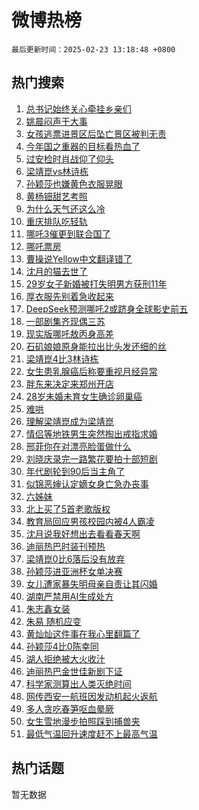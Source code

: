 # 微博热榜

`最后更新时间：2025-02-23 13:18:48 +0800`

## 热门搜索

1. [总书记始终关心牵挂乡亲们](https://m.weibo.cn/search?containerid=100103type%3D1%26t%3D10%26q%3D%23%E6%80%BB%E4%B9%A6%E8%AE%B0%E5%A7%8B%E7%BB%88%E5%85%B3%E5%BF%83%E7%89%B5%E6%8C%82%E4%B9%A1%E4%BA%B2%E4%BB%AC%23&stream_entry_id=51&isnewpage=1&extparam=seat%3D1%26c_type%3D51%26cate%3D10103%26pos%3D0%26q%3D%2523%25E6%2580%25BB%25E4%25B9%25A6%25E8%25AE%25B0%25E5%25A7%258B%25E7%25BB%2588%25E5%2585%25B3%25E5%25BF%2583%25E7%2589%25B5%25E6%258C%2582%25E4%25B9%25A1%25E4%25BA%25B2%25E4%25BB%25AC%2523%26dgr%3D0%26filter_type%3Drealtimehot%26stream_entry_id%3D51%26display_time%3D1740287927%26pre_seqid%3D17402879272770107082087)
1. [姚晨闷声干大事](https://m.weibo.cn/search?containerid=100103type%3D1%26t%3D10%26q%3D%E5%A7%9A%E6%99%A8%E9%97%B7%E5%A3%B0%E5%B9%B2%E5%A4%A7%E4%BA%8B&stream_entry_id=31&isnewpage=1&extparam=seat%3D1%26flag%3D2%26realpos%3D1%26lcate%3D5001%26c_type%3D31%26cate%3D5001%26pos%3D0%26band_rank%3D1%26q%3D%25E5%25A7%259A%25E6%2599%25A8%25E9%2597%25B7%25E5%25A3%25B0%25E5%25B9%25B2%25E5%25A4%25A7%25E4%25BA%258B%26dgr%3D0%26filter_type%3Drealtimehot%26stream_entry_id%3D31%26display_time%3D1740287927%26pre_seqid%3D17402879272770107082087)
1. [女孩逃票进景区后坠亡景区被判无责](https://m.weibo.cn/search?containerid=100103type%3D1%26t%3D10%26q%3D%23%E5%A5%B3%E5%AD%A9%E9%80%83%E7%A5%A8%E8%BF%9B%E6%99%AF%E5%8C%BA%E5%90%8E%E5%9D%A0%E4%BA%A1%E6%99%AF%E5%8C%BA%E8%A2%AB%E5%88%A4%E6%97%A0%E8%B4%A3%23&stream_entry_id=31&isnewpage=1&extparam=seat%3D1%26flag%3D0%26realpos%3D2%26lcate%3D5001%26c_type%3D31%26cate%3D5001%26pos%3D1%26band_rank%3D2%26q%3D%2523%25E5%25A5%25B3%25E5%25AD%25A9%25E9%2580%2583%25E7%25A5%25A8%25E8%25BF%259B%25E6%2599%25AF%25E5%258C%25BA%25E5%2590%258E%25E5%259D%25A0%25E4%25BA%25A1%25E6%2599%25AF%25E5%258C%25BA%25E8%25A2%25AB%25E5%2588%25A4%25E6%2597%25A0%25E8%25B4%25A3%2523%26dgr%3D0%26filter_type%3Drealtimehot%26stream_entry_id%3D31%26display_time%3D1740287927%26pre_seqid%3D17402879272770107082087)
1. [今年国之重器的目标看热血了](https://m.weibo.cn/search?containerid=100103type%3D1%26t%3D10%26q%3D%23%E4%BB%8A%E5%B9%B4%E5%9B%BD%E4%B9%8B%E9%87%8D%E5%99%A8%E7%9A%84%E7%9B%AE%E6%A0%87%E7%9C%8B%E7%83%AD%E8%A1%80%E4%BA%86%23&stream_entry_id=31&isnewpage=1&extparam=seat%3D1%26flag%3D0%26realpos%3D3%26lcate%3D5001%26c_type%3D31%26cate%3D5001%26pos%3D2%26band_rank%3D3%26q%3D%2523%25E4%25BB%258A%25E5%25B9%25B4%25E5%259B%25BD%25E4%25B9%258B%25E9%2587%258D%25E5%2599%25A8%25E7%259A%2584%25E7%259B%25AE%25E6%25A0%2587%25E7%259C%258B%25E7%2583%25AD%25E8%25A1%2580%25E4%25BA%2586%2523%26dgr%3D0%26filter_type%3Drealtimehot%26stream_entry_id%3D31%26display_time%3D1740287927%26pre_seqid%3D17402879272770107082087)
1. [过安检时肖战仰了仰头](https://m.weibo.cn/search?containerid=100103type%3D1%26t%3D10%26q%3D%23%E8%BF%87%E5%AE%89%E6%A3%80%E6%97%B6%E8%82%96%E6%88%98%E4%BB%B0%E4%BA%86%E4%BB%B0%E5%A4%B4%23&stream_entry_id=31&isnewpage=1&extparam=seat%3D1%26flag%3D1%26realpos%3D4%26lcate%3D5001%26c_type%3D31%26cate%3D5001%26pos%3D3%26band_rank%3D4%26q%3D%2523%25E8%25BF%2587%25E5%25AE%2589%25E6%25A3%2580%25E6%2597%25B6%25E8%2582%2596%25E6%2588%2598%25E4%25BB%25B0%25E4%25BA%2586%25E4%25BB%25B0%25E5%25A4%25B4%2523%26dgr%3D0%26filter_type%3Drealtimehot%26stream_entry_id%3D31%26display_time%3D1740287927%26pre_seqid%3D17402879272770107082087)
1. [梁靖崑vs林诗栋](https://m.weibo.cn/search?containerid=100103type%3D1%26t%3D10%26q%3D%23%E6%A2%81%E9%9D%96%E5%B4%91vs%E6%9E%97%E8%AF%97%E6%A0%8B%23&stream_entry_id=31&isnewpage=1&extparam=seat%3D1%26flag%3D1%26realpos%3D5%26lcate%3D5001%26c_type%3D31%26cate%3D5001%26pos%3D4%26band_rank%3D5%26q%3D%2523%25E6%25A2%2581%25E9%259D%2596%25E5%25B4%2591vs%25E6%259E%2597%25E8%25AF%2597%25E6%25A0%258B%2523%26dgr%3D0%26filter_type%3Drealtimehot%26stream_entry_id%3D31%26display_time%3D1740287927%26pre_seqid%3D17402879272770107082087)
1. [孙颖莎也嫌黄色衣服晃眼](https://m.weibo.cn/search?containerid=100103type%3D1%26t%3D10%26q%3D%23%E5%AD%99%E9%A2%96%E8%8E%8E%E4%B9%9F%E5%AB%8C%E9%BB%84%E8%89%B2%E8%A1%A3%E6%9C%8D%E6%99%83%E7%9C%BC%23&stream_entry_id=31&isnewpage=1&extparam=seat%3D1%26flag%3D1%26realpos%3D6%26lcate%3D5001%26c_type%3D31%26cate%3D5001%26pos%3D5%26band_rank%3D6%26q%3D%2523%25E5%25AD%2599%25E9%25A2%2596%25E8%258E%258E%25E4%25B9%259F%25E5%25AB%258C%25E9%25BB%2584%25E8%2589%25B2%25E8%25A1%25A3%25E6%259C%258D%25E6%2599%2583%25E7%259C%25BC%2523%26dgr%3D0%26filter_type%3Drealtimehot%26stream_entry_id%3D31%26display_time%3D1740287927%26pre_seqid%3D17402879272770107082087)
1. [黄杨钿甜艺考照](https://m.weibo.cn/search?containerid=100103type%3D1%26t%3D10%26q%3D%23%E9%BB%84%E6%9D%A8%E9%92%BF%E7%94%9C%E8%89%BA%E8%80%83%E7%85%A7%23&stream_entry_id=31&isnewpage=1&extparam=seat%3D1%26flag%3D1%26realpos%3D7%26lcate%3D5001%26c_type%3D31%26cate%3D5001%26pos%3D6%26band_rank%3D7%26q%3D%2523%25E9%25BB%2584%25E6%259D%25A8%25E9%2592%25BF%25E7%2594%259C%25E8%2589%25BA%25E8%2580%2583%25E7%2585%25A7%2523%26dgr%3D0%26filter_type%3Drealtimehot%26stream_entry_id%3D31%26display_time%3D1740287927%26pre_seqid%3D17402879272770107082087)
1. [为什么天气还这么冷](https://m.weibo.cn/search?containerid=100103type%3D1%26t%3D10%26q%3D%23%E4%B8%BA%E4%BB%80%E4%B9%88%E5%A4%A9%E6%B0%94%E8%BF%98%E8%BF%99%E4%B9%88%E5%86%B7%23&stream_entry_id=31&isnewpage=1&extparam=seat%3D1%26flag%3D0%26realpos%3D8%26lcate%3D5001%26c_type%3D31%26cate%3D5001%26pos%3D7%26band_rank%3D8%26q%3D%2523%25E4%25B8%25BA%25E4%25BB%2580%25E4%25B9%2588%25E5%25A4%25A9%25E6%25B0%2594%25E8%25BF%2598%25E8%25BF%2599%25E4%25B9%2588%25E5%2586%25B7%2523%26dgr%3D0%26filter_type%3Drealtimehot%26stream_entry_id%3D31%26display_time%3D1740287927%26pre_seqid%3D17402879272770107082087)
1. [重庆排队吃轻轨](https://m.weibo.cn/search?containerid=100103type%3D1%26t%3D10%26q%3D%23%E9%87%8D%E5%BA%86%E6%8E%92%E9%98%9F%E5%90%83%E8%BD%BB%E8%BD%A8%23&stream_entry_id=31&isnewpage=1&extparam=seat%3D1%26flag%3D0%26realpos%3D9%26lcate%3D5001%26c_type%3D31%26cate%3D5001%26pos%3D8%26band_rank%3D9%26q%3D%2523%25E9%2587%258D%25E5%25BA%2586%25E6%258E%2592%25E9%2598%259F%25E5%2590%2583%25E8%25BD%25BB%25E8%25BD%25A8%2523%26dgr%3D0%26filter_type%3Drealtimehot%26stream_entry_id%3D31%26display_time%3D1740287927%26pre_seqid%3D17402879272770107082087)
1. [哪吒3催更到联合国了](https://m.weibo.cn/search?containerid=100103type%3D1%26t%3D10%26q%3D%23%E5%93%AA%E5%90%923%E5%82%AC%E6%9B%B4%E5%88%B0%E8%81%94%E5%90%88%E5%9B%BD%E4%BA%86%23&stream_entry_id=31&isnewpage=1&extparam=seat%3D1%26flag%3D1%26realpos%3D10%26lcate%3D5001%26c_type%3D31%26cate%3D5001%26pos%3D9%26band_rank%3D10%26q%3D%2523%25E5%2593%25AA%25E5%2590%25923%25E5%2582%25AC%25E6%259B%25B4%25E5%2588%25B0%25E8%2581%2594%25E5%2590%2588%25E5%259B%25BD%25E4%25BA%2586%2523%26dgr%3D0%26filter_type%3Drealtimehot%26stream_entry_id%3D31%26display_time%3D1740287927%26pre_seqid%3D17402879272770107082087)
1. [哪吒票房](https://m.weibo.cn/search?containerid=100103type%3D1%26t%3D10%26q%3D%E5%93%AA%E5%90%92%E7%A5%A8%E6%88%BF&stream_entry_id=31&isnewpage=1&extparam=seat%3D1%26flag%3D2%26realpos%3D11%26lcate%3D5001%26c_type%3D31%26cate%3D5001%26pos%3D10%26band_rank%3D11%26q%3D%25E5%2593%25AA%25E5%2590%2592%25E7%25A5%25A8%25E6%2588%25BF%26dgr%3D0%26filter_type%3Drealtimehot%26stream_entry_id%3D31%26display_time%3D1740287927%26pre_seqid%3D17402879272770107082087)
1. [曹操说Yellow中文翻译错了](https://m.weibo.cn/search?containerid=100103type%3D1%26t%3D10%26q%3D%23%E6%9B%B9%E6%93%8D%E8%AF%B4Yellow%E4%B8%AD%E6%96%87%E7%BF%BB%E8%AF%91%E9%94%99%E4%BA%86%23&stream_entry_id=31&isnewpage=1&extparam=seat%3D1%26flag%3D2%26realpos%3D12%26lcate%3D5001%26c_type%3D31%26cate%3D5001%26pos%3D11%26band_rank%3D12%26q%3D%2523%25E6%259B%25B9%25E6%2593%258D%25E8%25AF%25B4Yellow%25E4%25B8%25AD%25E6%2596%2587%25E7%25BF%25BB%25E8%25AF%2591%25E9%2594%2599%25E4%25BA%2586%2523%26dgr%3D0%26filter_type%3Drealtimehot%26stream_entry_id%3D31%26display_time%3D1740287927%26pre_seqid%3D17402879272770107082087)
1. [沈月的猫去世了](https://m.weibo.cn/search?containerid=100103type%3D1%26t%3D10%26q%3D%23%E6%B2%88%E6%9C%88%E7%9A%84%E7%8C%AB%E5%8E%BB%E4%B8%96%E4%BA%86%23&stream_entry_id=31&isnewpage=1&extparam=seat%3D1%26flag%3D2%26realpos%3D13%26lcate%3D5001%26c_type%3D31%26cate%3D5001%26pos%3D12%26band_rank%3D13%26q%3D%2523%25E6%25B2%2588%25E6%259C%2588%25E7%259A%2584%25E7%258C%25AB%25E5%258E%25BB%25E4%25B8%2596%25E4%25BA%2586%2523%26dgr%3D0%26filter_type%3Drealtimehot%26stream_entry_id%3D31%26display_time%3D1740287927%26pre_seqid%3D17402879272770107082087)
1. [29岁女子新婚被打失明男方获刑11年](https://m.weibo.cn/search?containerid=100103type%3D1%26t%3D10%26q%3D%2329%E5%B2%81%E5%A5%B3%E5%AD%90%E6%96%B0%E5%A9%9A%E8%A2%AB%E6%89%93%E5%A4%B1%E6%98%8E%E7%94%B7%E6%96%B9%E8%8E%B7%E5%88%9111%E5%B9%B4%23&stream_entry_id=31&isnewpage=1&extparam=seat%3D1%26flag%3D0%26realpos%3D14%26lcate%3D5001%26c_type%3D31%26cate%3D5001%26pos%3D13%26band_rank%3D14%26q%3D%252329%25E5%25B2%2581%25E5%25A5%25B3%25E5%25AD%2590%25E6%2596%25B0%25E5%25A9%259A%25E8%25A2%25AB%25E6%2589%2593%25E5%25A4%25B1%25E6%2598%258E%25E7%2594%25B7%25E6%2596%25B9%25E8%258E%25B7%25E5%2588%259111%25E5%25B9%25B4%2523%26dgr%3D0%26filter_type%3Drealtimehot%26stream_entry_id%3D31%26display_time%3D1740287927%26pre_seqid%3D17402879272770107082087)
1. [厚衣服先别着急收起来](https://m.weibo.cn/search?containerid=100103type%3D1%26t%3D10%26q%3D%23%E5%8E%9A%E8%A1%A3%E6%9C%8D%E5%85%88%E5%88%AB%E7%9D%80%E6%80%A5%E6%94%B6%E8%B5%B7%E6%9D%A5%23&stream_entry_id=31&isnewpage=1&extparam=seat%3D1%26flag%3D1%26realpos%3D15%26lcate%3D5001%26c_type%3D31%26cate%3D5001%26pos%3D14%26band_rank%3D15%26q%3D%2523%25E5%258E%259A%25E8%25A1%25A3%25E6%259C%258D%25E5%2585%2588%25E5%2588%25AB%25E7%259D%2580%25E6%2580%25A5%25E6%2594%25B6%25E8%25B5%25B7%25E6%259D%25A5%2523%26dgr%3D0%26filter_type%3Drealtimehot%26stream_entry_id%3D31%26display_time%3D1740287927%26pre_seqid%3D17402879272770107082087)
1. [DeepSeek预测哪吒2或跻身全球影史前五](https://m.weibo.cn/search?containerid=100103type%3D1%26t%3D10%26q%3D%23DeepSeek%E9%A2%84%E6%B5%8B%E5%93%AA%E5%90%922%E6%88%96%E8%B7%BB%E8%BA%AB%E5%85%A8%E7%90%83%E5%BD%B1%E5%8F%B2%E5%89%8D%E4%BA%94%23&stream_entry_id=31&isnewpage=1&extparam=seat%3D1%26flag%3D0%26realpos%3D16%26lcate%3D5001%26c_type%3D31%26cate%3D5001%26pos%3D15%26band_rank%3D16%26q%3D%2523DeepSeek%25E9%25A2%2584%25E6%25B5%258B%25E5%2593%25AA%25E5%2590%25922%25E6%2588%2596%25E8%25B7%25BB%25E8%25BA%25AB%25E5%2585%25A8%25E7%2590%2583%25E5%25BD%25B1%25E5%258F%25B2%25E5%2589%258D%25E4%25BA%2594%2523%26dgr%3D0%26filter_type%3Drealtimehot%26stream_entry_id%3D31%26display_time%3D1740287927%26pre_seqid%3D17402879272770107082087)
1. [一部剧集齐现偶三苏](https://m.weibo.cn/search?containerid=100103type%3D1%26t%3D10%26q%3D%E4%B8%80%E9%83%A8%E5%89%A7%E9%9B%86%E9%BD%90%E7%8E%B0%E5%81%B6%E4%B8%89%E8%8B%8F&stream_entry_id=31&isnewpage=1&extparam=seat%3D1%26flag%3D1%26realpos%3D17%26lcate%3D5001%26c_type%3D31%26cate%3D5001%26pos%3D16%26band_rank%3D17%26q%3D%25E4%25B8%2580%25E9%2583%25A8%25E5%2589%25A7%25E9%259B%2586%25E9%25BD%2590%25E7%258E%25B0%25E5%2581%25B6%25E4%25B8%2589%25E8%258B%258F%26dgr%3D0%26filter_type%3Drealtimehot%26stream_entry_id%3D31%26display_time%3D1740287927%26pre_seqid%3D17402879272770107082087)
1. [现实版哪吒敖丙身高差](https://m.weibo.cn/search?containerid=100103type%3D1%26t%3D10%26q%3D%23%E7%8E%B0%E5%AE%9E%E7%89%88%E5%93%AA%E5%90%92%E6%95%96%E4%B8%99%E8%BA%AB%E9%AB%98%E5%B7%AE%23&stream_entry_id=31&isnewpage=1&extparam=seat%3D1%26flag%3D1%26realpos%3D18%26lcate%3D5001%26c_type%3D31%26cate%3D5001%26pos%3D17%26band_rank%3D18%26q%3D%2523%25E7%258E%25B0%25E5%25AE%259E%25E7%2589%2588%25E5%2593%25AA%25E5%2590%2592%25E6%2595%2596%25E4%25B8%2599%25E8%25BA%25AB%25E9%25AB%2598%25E5%25B7%25AE%2523%26dgr%3D0%26filter_type%3Drealtimehot%26stream_entry_id%3D31%26display_time%3D1740287927%26pre_seqid%3D17402879272770107082087)
1. [石矶娘娘原身能拉出比头发还细的丝](https://m.weibo.cn/search?containerid=100103type%3D1%26t%3D10%26q%3D%23%E7%9F%B3%E7%9F%B6%E5%A8%98%E5%A8%98%E5%8E%9F%E8%BA%AB%E8%83%BD%E6%8B%89%E5%87%BA%E6%AF%94%E5%A4%B4%E5%8F%91%E8%BF%98%E7%BB%86%E7%9A%84%E4%B8%9D%23&stream_entry_id=31&isnewpage=1&extparam=seat%3D1%26flag%3D0%26realpos%3D19%26lcate%3D5001%26c_type%3D31%26cate%3D5001%26pos%3D18%26band_rank%3D19%26q%3D%2523%25E7%259F%25B3%25E7%259F%25B6%25E5%25A8%2598%25E5%25A8%2598%25E5%258E%259F%25E8%25BA%25AB%25E8%2583%25BD%25E6%258B%2589%25E5%2587%25BA%25E6%25AF%2594%25E5%25A4%25B4%25E5%258F%2591%25E8%25BF%2598%25E7%25BB%2586%25E7%259A%2584%25E4%25B8%259D%2523%26dgr%3D0%26filter_type%3Drealtimehot%26stream_entry_id%3D31%26display_time%3D1740287927%26pre_seqid%3D17402879272770107082087)
1. [梁靖崑4比3林诗栋](https://m.weibo.cn/search?containerid=100103type%3D1%26t%3D10%26q%3D%23%E6%A2%81%E9%9D%96%E5%B4%914%E6%AF%943%E6%9E%97%E8%AF%97%E6%A0%8B%23&stream_entry_id=31&isnewpage=1&extparam=seat%3D1%26flag%3D1%26realpos%3D20%26lcate%3D5001%26c_type%3D31%26cate%3D5001%26pos%3D19%26band_rank%3D20%26q%3D%2523%25E6%25A2%2581%25E9%259D%2596%25E5%25B4%25914%25E6%25AF%25943%25E6%259E%2597%25E8%25AF%2597%25E6%25A0%258B%2523%26dgr%3D0%26filter_type%3Drealtimehot%26stream_entry_id%3D31%26display_time%3D1740287927%26pre_seqid%3D17402879272770107082087)
1. [女生患乳腺癌后称要重视月经异常](https://m.weibo.cn/search?containerid=100103type%3D1%26t%3D10%26q%3D%23%E5%A5%B3%E7%94%9F%E6%82%A3%E4%B9%B3%E8%85%BA%E7%99%8C%E5%90%8E%E7%A7%B0%E8%A6%81%E9%87%8D%E8%A7%86%E6%9C%88%E7%BB%8F%E5%BC%82%E5%B8%B8%23&stream_entry_id=31&isnewpage=1&extparam=seat%3D1%26flag%3D0%26realpos%3D21%26lcate%3D5001%26c_type%3D31%26cate%3D5001%26pos%3D20%26band_rank%3D21%26q%3D%2523%25E5%25A5%25B3%25E7%2594%259F%25E6%2582%25A3%25E4%25B9%25B3%25E8%2585%25BA%25E7%2599%258C%25E5%2590%258E%25E7%25A7%25B0%25E8%25A6%2581%25E9%2587%258D%25E8%25A7%2586%25E6%259C%2588%25E7%25BB%258F%25E5%25BC%2582%25E5%25B8%25B8%2523%26dgr%3D0%26filter_type%3Drealtimehot%26stream_entry_id%3D31%26display_time%3D1740287927%26pre_seqid%3D17402879272770107082087)
1. [胖东来决定来郑州开店](https://m.weibo.cn/search?containerid=100103type%3D1%26t%3D10%26q%3D%23%E8%83%96%E4%B8%9C%E6%9D%A5%E5%86%B3%E5%AE%9A%E6%9D%A5%E9%83%91%E5%B7%9E%E5%BC%80%E5%BA%97%23&stream_entry_id=31&isnewpage=1&extparam=seat%3D1%26flag%3D0%26realpos%3D22%26lcate%3D5001%26c_type%3D31%26cate%3D5001%26pos%3D21%26band_rank%3D22%26q%3D%2523%25E8%2583%2596%25E4%25B8%259C%25E6%259D%25A5%25E5%2586%25B3%25E5%25AE%259A%25E6%259D%25A5%25E9%2583%2591%25E5%25B7%259E%25E5%25BC%2580%25E5%25BA%2597%2523%26dgr%3D0%26filter_type%3Drealtimehot%26stream_entry_id%3D31%26display_time%3D1740287927%26pre_seqid%3D17402879272770107082087)
1. [28岁未婚未育女生确诊卵巢癌](https://m.weibo.cn/search?containerid=100103type%3D1%26t%3D10%26q%3D%2328%E5%B2%81%E6%9C%AA%E5%A9%9A%E6%9C%AA%E8%82%B2%E5%A5%B3%E7%94%9F%E7%A1%AE%E8%AF%8A%E5%8D%B5%E5%B7%A2%E7%99%8C%23&stream_entry_id=31&isnewpage=1&extparam=seat%3D1%26flag%3D0%26realpos%3D23%26lcate%3D5001%26c_type%3D31%26cate%3D5001%26pos%3D22%26band_rank%3D23%26q%3D%252328%25E5%25B2%2581%25E6%259C%25AA%25E5%25A9%259A%25E6%259C%25AA%25E8%2582%25B2%25E5%25A5%25B3%25E7%2594%259F%25E7%25A1%25AE%25E8%25AF%258A%25E5%258D%25B5%25E5%25B7%25A2%25E7%2599%258C%2523%26dgr%3D0%26filter_type%3Drealtimehot%26stream_entry_id%3D31%26display_time%3D1740287927%26pre_seqid%3D17402879272770107082087)
1. [难哄](https://m.weibo.cn/search?containerid=100103type%3D1%26t%3D10%26q%3D%E9%9A%BE%E5%93%84&stream_entry_id=31&isnewpage=1&extparam=seat%3D1%26flag%3D1%26realpos%3D24%26lcate%3D5001%26c_type%3D31%26cate%3D5001%26pos%3D23%26band_rank%3D24%26q%3D%25E9%259A%25BE%25E5%2593%2584%26dgr%3D0%26filter_type%3Drealtimehot%26stream_entry_id%3D31%26display_time%3D1740287927%26pre_seqid%3D17402879272770107082087)
1. [理解梁靖崑成为梁靖崑](https://m.weibo.cn/search?containerid=100103type%3D1%26t%3D10%26q%3D%23%E7%90%86%E8%A7%A3%E6%A2%81%E9%9D%96%E5%B4%91%E6%88%90%E4%B8%BA%E6%A2%81%E9%9D%96%E5%B4%91%23&stream_entry_id=31&isnewpage=1&extparam=seat%3D1%26flag%3D1%26realpos%3D25%26lcate%3D5001%26c_type%3D31%26cate%3D5001%26pos%3D24%26band_rank%3D25%26q%3D%2523%25E7%2590%2586%25E8%25A7%25A3%25E6%25A2%2581%25E9%259D%2596%25E5%25B4%2591%25E6%2588%2590%25E4%25B8%25BA%25E6%25A2%2581%25E9%259D%2596%25E5%25B4%2591%2523%26dgr%3D0%26filter_type%3Drealtimehot%26stream_entry_id%3D31%26display_time%3D1740287927%26pre_seqid%3D17402879272770107082087)
1. [情侣等地铁男生突然掏出戒指求婚](https://m.weibo.cn/search?containerid=100103type%3D1%26t%3D10%26q%3D%23%E6%83%85%E4%BE%A3%E7%AD%89%E5%9C%B0%E9%93%81%E7%94%B7%E7%94%9F%E7%AA%81%E7%84%B6%E6%8E%8F%E5%87%BA%E6%88%92%E6%8C%87%E6%B1%82%E5%A9%9A%23&stream_entry_id=31&isnewpage=1&extparam=seat%3D1%26flag%3D1%26realpos%3D26%26lcate%3D5001%26c_type%3D31%26cate%3D5001%26pos%3D25%26band_rank%3D26%26q%3D%2523%25E6%2583%2585%25E4%25BE%25A3%25E7%25AD%2589%25E5%259C%25B0%25E9%2593%2581%25E7%2594%25B7%25E7%2594%259F%25E7%25AA%2581%25E7%2584%25B6%25E6%258E%258F%25E5%2587%25BA%25E6%2588%2592%25E6%258C%2587%25E6%25B1%2582%25E5%25A9%259A%2523%26dgr%3D0%26filter_type%3Drealtimehot%26stream_entry_id%3D31%26display_time%3D1740287927%26pre_seqid%3D17402879272770107082087)
1. [邢菲你在对漂亮脸蛋做什么](https://m.weibo.cn/search?containerid=100103type%3D1%26t%3D10%26q%3D%E9%82%A2%E8%8F%B2%E4%BD%A0%E5%9C%A8%E5%AF%B9%E6%BC%82%E4%BA%AE%E8%84%B8%E8%9B%8B%E5%81%9A%E4%BB%80%E4%B9%88&stream_entry_id=31&isnewpage=1&extparam=seat%3D1%26flag%3D1%26realpos%3D27%26lcate%3D5001%26c_type%3D31%26cate%3D5001%26pos%3D26%26band_rank%3D27%26q%3D%25E9%2582%25A2%25E8%258F%25B2%25E4%25BD%25A0%25E5%259C%25A8%25E5%25AF%25B9%25E6%25BC%2582%25E4%25BA%25AE%25E8%2584%25B8%25E8%259B%258B%25E5%2581%259A%25E4%25BB%2580%25E4%25B9%2588%26dgr%3D0%26filter_type%3Drealtimehot%26stream_entry_id%3D31%26display_time%3D1740287927%26pre_seqid%3D17402879272770107082087)
1. [刘晓庆录完一路繁花要拍十部短剧](https://m.weibo.cn/search?containerid=100103type%3D1%26t%3D10%26q%3D%E5%88%98%E6%99%93%E5%BA%86%E5%BD%95%E5%AE%8C%E4%B8%80%E8%B7%AF%E7%B9%81%E8%8A%B1%E8%A6%81%E6%8B%8D%E5%8D%81%E9%83%A8%E7%9F%AD%E5%89%A7&stream_entry_id=31&isnewpage=1&extparam=seat%3D1%26flag%3D1%26realpos%3D28%26lcate%3D5001%26c_type%3D31%26cate%3D5001%26pos%3D27%26band_rank%3D28%26q%3D%25E5%2588%2598%25E6%2599%2593%25E5%25BA%2586%25E5%25BD%2595%25E5%25AE%258C%25E4%25B8%2580%25E8%25B7%25AF%25E7%25B9%2581%25E8%258A%25B1%25E8%25A6%2581%25E6%258B%258D%25E5%258D%2581%25E9%2583%25A8%25E7%259F%25AD%25E5%2589%25A7%26dgr%3D0%26filter_type%3Drealtimehot%26stream_entry_id%3D31%26display_time%3D1740287927%26pre_seqid%3D17402879272770107082087)
1. [年代剧轮到90后当主角了](https://m.weibo.cn/search?containerid=100103type%3D1%26t%3D10%26q%3D%E5%B9%B4%E4%BB%A3%E5%89%A7%E8%BD%AE%E5%88%B090%E5%90%8E%E5%BD%93%E4%B8%BB%E8%A7%92%E4%BA%86&stream_entry_id=31&isnewpage=1&extparam=seat%3D1%26flag%3D1%26realpos%3D29%26lcate%3D5001%26c_type%3D31%26cate%3D5001%26pos%3D28%26band_rank%3D29%26q%3D%25E5%25B9%25B4%25E4%25BB%25A3%25E5%2589%25A7%25E8%25BD%25AE%25E5%2588%25B090%25E5%2590%258E%25E5%25BD%2593%25E4%25B8%25BB%25E8%25A7%2592%25E4%25BA%2586%26dgr%3D0%26filter_type%3Drealtimehot%26stream_entry_id%3D31%26display_time%3D1740287927%26pre_seqid%3D17402879272770107082087)
1. [似锦恶婶认定嫡女身亡急办丧事](https://m.weibo.cn/search?containerid=100103type%3D1%26t%3D10%26q%3D%E4%BC%BC%E9%94%A6%E6%81%B6%E5%A9%B6%E8%AE%A4%E5%AE%9A%E5%AB%A1%E5%A5%B3%E8%BA%AB%E4%BA%A1%E6%80%A5%E5%8A%9E%E4%B8%A7%E4%BA%8B&stream_entry_id=31&isnewpage=1&extparam=seat%3D1%26flag%3D1%26realpos%3D30%26lcate%3D5001%26c_type%3D31%26cate%3D5001%26pos%3D29%26band_rank%3D30%26q%3D%25E4%25BC%25BC%25E9%2594%25A6%25E6%2581%25B6%25E5%25A9%25B6%25E8%25AE%25A4%25E5%25AE%259A%25E5%25AB%25A1%25E5%25A5%25B3%25E8%25BA%25AB%25E4%25BA%25A1%25E6%2580%25A5%25E5%258A%259E%25E4%25B8%25A7%25E4%25BA%258B%26dgr%3D0%26filter_type%3Drealtimehot%26stream_entry_id%3D31%26display_time%3D1740287927%26pre_seqid%3D17402879272770107082087)
1. [六姊妹](https://m.weibo.cn/search?containerid=100103type%3D1%26t%3D10%26q%3D%E5%85%AD%E5%A7%8A%E5%A6%B9&stream_entry_id=31&isnewpage=1&extparam=seat%3D1%26flag%3D1%26realpos%3D31%26lcate%3D5001%26c_type%3D31%26cate%3D5001%26pos%3D30%26band_rank%3D31%26q%3D%25E5%2585%25AD%25E5%25A7%258A%25E5%25A6%25B9%26dgr%3D0%26filter_type%3Drealtimehot%26stream_entry_id%3D31%26display_time%3D1740287927%26pre_seqid%3D17402879272770107082087)
1. [北上买了5首老歌版权](https://m.weibo.cn/search?containerid=100103type%3D1%26t%3D10%26q%3D%E5%8C%97%E4%B8%8A%E4%B9%B0%E4%BA%865%E9%A6%96%E8%80%81%E6%AD%8C%E7%89%88%E6%9D%83&stream_entry_id=31&isnewpage=1&extparam=seat%3D1%26flag%3D1%26realpos%3D32%26lcate%3D5001%26c_type%3D31%26cate%3D5001%26pos%3D31%26band_rank%3D32%26q%3D%25E5%258C%2597%25E4%25B8%258A%25E4%25B9%25B0%25E4%25BA%25865%25E9%25A6%2596%25E8%2580%2581%25E6%25AD%258C%25E7%2589%2588%25E6%259D%2583%26dgr%3D0%26filter_type%3Drealtimehot%26stream_entry_id%3D31%26display_time%3D1740287927%26pre_seqid%3D17402879272770107082087)
1. [教育局回应男孩校园内被4人霸凌](https://m.weibo.cn/search?containerid=100103type%3D1%26t%3D10%26q%3D%23%E6%95%99%E8%82%B2%E5%B1%80%E5%9B%9E%E5%BA%94%E7%94%B7%E5%AD%A9%E6%A0%A1%E5%9B%AD%E5%86%85%E8%A2%AB4%E4%BA%BA%E9%9C%B8%E5%87%8C%23&stream_entry_id=31&isnewpage=1&extparam=seat%3D1%26flag%3D1%26realpos%3D33%26lcate%3D5001%26c_type%3D31%26cate%3D5001%26pos%3D32%26band_rank%3D33%26q%3D%2523%25E6%2595%2599%25E8%2582%25B2%25E5%25B1%2580%25E5%259B%259E%25E5%25BA%2594%25E7%2594%25B7%25E5%25AD%25A9%25E6%25A0%25A1%25E5%259B%25AD%25E5%2586%2585%25E8%25A2%25AB4%25E4%25BA%25BA%25E9%259C%25B8%25E5%2587%258C%2523%26dgr%3D0%26filter_type%3Drealtimehot%26stream_entry_id%3D31%26display_time%3D1740287927%26pre_seqid%3D17402879272770107082087)
1. [沈月说我好想出去看看春天啊](https://m.weibo.cn/search?containerid=100103type%3D1%26t%3D10%26q%3D%23%E6%B2%88%E6%9C%88%E8%AF%B4%E6%88%91%E5%A5%BD%E6%83%B3%E5%87%BA%E5%8E%BB%E7%9C%8B%E7%9C%8B%E6%98%A5%E5%A4%A9%E5%95%8A%23&stream_entry_id=31&isnewpage=1&extparam=seat%3D1%26flag%3D0%26realpos%3D34%26lcate%3D5001%26c_type%3D31%26cate%3D5001%26pos%3D33%26band_rank%3D34%26q%3D%2523%25E6%25B2%2588%25E6%259C%2588%25E8%25AF%25B4%25E6%2588%2591%25E5%25A5%25BD%25E6%2583%25B3%25E5%2587%25BA%25E5%258E%25BB%25E7%259C%258B%25E7%259C%258B%25E6%2598%25A5%25E5%25A4%25A9%25E5%2595%258A%2523%26dgr%3D0%26filter_type%3Drealtimehot%26stream_entry_id%3D31%26display_time%3D1740287927%26pre_seqid%3D17402879272770107082087)
1. [迪丽热巴时装刊预热](https://m.weibo.cn/search?containerid=100103type%3D1%26t%3D10%26q%3D%23%E8%BF%AA%E4%B8%BD%E7%83%AD%E5%B7%B4%E6%97%B6%E8%A3%85%E5%88%8A%E9%A2%84%E7%83%AD%23&stream_entry_id=31&isnewpage=1&extparam=seat%3D1%26flag%3D1%26realpos%3D35%26lcate%3D5001%26c_type%3D31%26cate%3D5001%26pos%3D34%26band_rank%3D35%26q%3D%2523%25E8%25BF%25AA%25E4%25B8%25BD%25E7%2583%25AD%25E5%25B7%25B4%25E6%2597%25B6%25E8%25A3%2585%25E5%2588%258A%25E9%25A2%2584%25E7%2583%25AD%2523%26dgr%3D0%26filter_type%3Drealtimehot%26stream_entry_id%3D31%26display_time%3D1740287927%26pre_seqid%3D17402879272770107082087)
1. [梁靖崑0比6落后没有放弃](https://m.weibo.cn/search?containerid=100103type%3D1%26t%3D10%26q%3D%23%E6%A2%81%E9%9D%96%E5%B4%910%E6%AF%946%E8%90%BD%E5%90%8E%E6%B2%A1%E6%9C%89%E6%94%BE%E5%BC%83%23&stream_entry_id=31&isnewpage=1&extparam=seat%3D1%26flag%3D1%26realpos%3D36%26lcate%3D5001%26c_type%3D31%26cate%3D5001%26pos%3D35%26band_rank%3D36%26q%3D%2523%25E6%25A2%2581%25E9%259D%2596%25E5%25B4%25910%25E6%25AF%25946%25E8%2590%25BD%25E5%2590%258E%25E6%25B2%25A1%25E6%259C%2589%25E6%2594%25BE%25E5%25BC%2583%2523%26dgr%3D0%26filter_type%3Drealtimehot%26stream_entry_id%3D31%26display_time%3D1740287927%26pre_seqid%3D17402879272770107082087)
1. [孙颖莎进亚洲杯女单决赛](https://m.weibo.cn/search?containerid=100103type%3D1%26t%3D10%26q%3D%23%E5%AD%99%E9%A2%96%E8%8E%8E%E8%BF%9B%E4%BA%9A%E6%B4%B2%E6%9D%AF%E5%A5%B3%E5%8D%95%E5%86%B3%E8%B5%9B%23&stream_entry_id=31&isnewpage=1&extparam=seat%3D1%26flag%3D1%26realpos%3D37%26lcate%3D5001%26c_type%3D31%26cate%3D5001%26pos%3D36%26band_rank%3D37%26q%3D%2523%25E5%25AD%2599%25E9%25A2%2596%25E8%258E%258E%25E8%25BF%259B%25E4%25BA%259A%25E6%25B4%25B2%25E6%259D%25AF%25E5%25A5%25B3%25E5%258D%2595%25E5%2586%25B3%25E8%25B5%259B%2523%26dgr%3D0%26filter_type%3Drealtimehot%26stream_entry_id%3D31%26display_time%3D1740287927%26pre_seqid%3D17402879272770107082087)
1. [女儿遭家暴失明母亲自责让其闪婚](https://m.weibo.cn/search?containerid=100103type%3D1%26t%3D10%26q%3D%23%E5%A5%B3%E5%84%BF%E9%81%AD%E5%AE%B6%E6%9A%B4%E5%A4%B1%E6%98%8E%E6%AF%8D%E4%BA%B2%E8%87%AA%E8%B4%A3%E8%AE%A9%E5%85%B6%E9%97%AA%E5%A9%9A%23&stream_entry_id=31&isnewpage=1&extparam=seat%3D1%26flag%3D0%26realpos%3D38%26lcate%3D5001%26c_type%3D31%26cate%3D5001%26pos%3D37%26band_rank%3D38%26q%3D%2523%25E5%25A5%25B3%25E5%2584%25BF%25E9%2581%25AD%25E5%25AE%25B6%25E6%259A%25B4%25E5%25A4%25B1%25E6%2598%258E%25E6%25AF%258D%25E4%25BA%25B2%25E8%2587%25AA%25E8%25B4%25A3%25E8%25AE%25A9%25E5%2585%25B6%25E9%2597%25AA%25E5%25A9%259A%2523%26dgr%3D0%26filter_type%3Drealtimehot%26stream_entry_id%3D31%26display_time%3D1740287927%26pre_seqid%3D17402879272770107082087)
1. [湖南严禁用AI生成处方](https://m.weibo.cn/search?containerid=100103type%3D1%26t%3D10%26q%3D%23%E6%B9%96%E5%8D%97%E4%B8%A5%E7%A6%81%E7%94%A8AI%E7%94%9F%E6%88%90%E5%A4%84%E6%96%B9%23&stream_entry_id=31&isnewpage=1&extparam=seat%3D1%26flag%3D0%26realpos%3D39%26lcate%3D5001%26c_type%3D31%26cate%3D5001%26pos%3D38%26band_rank%3D39%26q%3D%2523%25E6%25B9%2596%25E5%258D%2597%25E4%25B8%25A5%25E7%25A6%2581%25E7%2594%25A8AI%25E7%2594%259F%25E6%2588%2590%25E5%25A4%2584%25E6%2596%25B9%2523%26dgr%3D0%26filter_type%3Drealtimehot%26stream_entry_id%3D31%26display_time%3D1740287927%26pre_seqid%3D17402879272770107082087)
1. [朱志鑫女装](https://m.weibo.cn/search?containerid=100103type%3D1%26t%3D10%26q%3D%E6%9C%B1%E5%BF%97%E9%91%AB%E5%A5%B3%E8%A3%85&stream_entry_id=31&isnewpage=1&extparam=seat%3D1%26flag%3D0%26realpos%3D40%26lcate%3D5001%26c_type%3D31%26cate%3D5001%26pos%3D39%26band_rank%3D40%26q%3D%25E6%259C%25B1%25E5%25BF%2597%25E9%2591%25AB%25E5%25A5%25B3%25E8%25A3%2585%26dgr%3D0%26filter_type%3Drealtimehot%26stream_entry_id%3D31%26display_time%3D1740287927%26pre_seqid%3D17402879272770107082087)
1. [朱易 随机应变](https://m.weibo.cn/search?containerid=100103type%3D1%26t%3D10%26q%3D%E6%9C%B1%E6%98%93+%E9%9A%8F%E6%9C%BA%E5%BA%94%E5%8F%98&stream_entry_id=31&isnewpage=1&extparam=seat%3D1%26flag%3D1%26realpos%3D41%26lcate%3D5001%26c_type%3D31%26cate%3D5001%26pos%3D40%26band_rank%3D41%26q%3D%25E6%259C%25B1%25E6%2598%2593%2520%25E9%259A%258F%25E6%259C%25BA%25E5%25BA%2594%25E5%258F%2598%26dgr%3D0%26filter_type%3Drealtimehot%26stream_entry_id%3D31%26display_time%3D1740287927%26pre_seqid%3D17402879272770107082087)
1. [黄灿灿这件事在我心里翻篇了](https://m.weibo.cn/search?containerid=100103type%3D1%26t%3D10%26q%3D%23%E9%BB%84%E7%81%BF%E7%81%BF%E8%BF%99%E4%BB%B6%E4%BA%8B%E5%9C%A8%E6%88%91%E5%BF%83%E9%87%8C%E7%BF%BB%E7%AF%87%E4%BA%86%23&stream_entry_id=31&isnewpage=1&extparam=seat%3D1%26flag%3D0%26realpos%3D42%26lcate%3D5001%26c_type%3D31%26cate%3D5001%26pos%3D41%26band_rank%3D42%26q%3D%2523%25E9%25BB%2584%25E7%2581%25BF%25E7%2581%25BF%25E8%25BF%2599%25E4%25BB%25B6%25E4%25BA%258B%25E5%259C%25A8%25E6%2588%2591%25E5%25BF%2583%25E9%2587%258C%25E7%25BF%25BB%25E7%25AF%2587%25E4%25BA%2586%2523%26dgr%3D0%26filter_type%3Drealtimehot%26stream_entry_id%3D31%26display_time%3D1740287927%26pre_seqid%3D17402879272770107082087)
1. [孙颖莎4比0陈幸同](https://m.weibo.cn/search?containerid=100103type%3D1%26t%3D10%26q%3D%23%E5%AD%99%E9%A2%96%E8%8E%8E4%E6%AF%940%E9%99%88%E5%B9%B8%E5%90%8C%23&stream_entry_id=31&isnewpage=1&extparam=seat%3D1%26flag%3D1%26realpos%3D43%26lcate%3D5001%26c_type%3D31%26cate%3D5001%26pos%3D42%26band_rank%3D43%26q%3D%2523%25E5%25AD%2599%25E9%25A2%2596%25E8%258E%258E4%25E6%25AF%25940%25E9%2599%2588%25E5%25B9%25B8%25E5%2590%258C%2523%26dgr%3D0%26filter_type%3Drealtimehot%26stream_entry_id%3D31%26display_time%3D1740287927%26pre_seqid%3D17402879272770107082087)
1. [湖人拒绝被大火收汁](https://m.weibo.cn/search?containerid=100103type%3D1%26t%3D10%26q%3D%23%E6%B9%96%E4%BA%BA%E6%8B%92%E7%BB%9D%E8%A2%AB%E5%A4%A7%E7%81%AB%E6%94%B6%E6%B1%81%23&stream_entry_id=31&isnewpage=1&extparam=seat%3D1%26flag%3D1%26realpos%3D44%26lcate%3D5001%26c_type%3D31%26cate%3D5001%26pos%3D43%26band_rank%3D44%26q%3D%2523%25E6%25B9%2596%25E4%25BA%25BA%25E6%258B%2592%25E7%25BB%259D%25E8%25A2%25AB%25E5%25A4%25A7%25E7%2581%25AB%25E6%2594%25B6%25E6%25B1%2581%2523%26dgr%3D0%26filter_type%3Drealtimehot%26stream_entry_id%3D31%26display_time%3D1740287927%26pre_seqid%3D17402879272770107082087)
1. [迪丽热巴金世佳新剧下证](https://m.weibo.cn/search?containerid=100103type%3D1%26t%3D10%26q%3D%23%E8%BF%AA%E4%B8%BD%E7%83%AD%E5%B7%B4%E9%87%91%E4%B8%96%E4%BD%B3%E6%96%B0%E5%89%A7%E4%B8%8B%E8%AF%81%23&stream_entry_id=31&isnewpage=1&extparam=seat%3D1%26flag%3D0%26realpos%3D45%26lcate%3D5001%26c_type%3D31%26cate%3D5001%26pos%3D44%26band_rank%3D45%26q%3D%2523%25E8%25BF%25AA%25E4%25B8%25BD%25E7%2583%25AD%25E5%25B7%25B4%25E9%2587%2591%25E4%25B8%2596%25E4%25BD%25B3%25E6%2596%25B0%25E5%2589%25A7%25E4%25B8%258B%25E8%25AF%2581%2523%26dgr%3D0%26filter_type%3Drealtimehot%26stream_entry_id%3D31%26display_time%3D1740287927%26pre_seqid%3D17402879272770107082087)
1. [科学家测算出人类灭绝时间](https://m.weibo.cn/search?containerid=100103type%3D1%26t%3D10%26q%3D%23%E7%A7%91%E5%AD%A6%E5%AE%B6%E6%B5%8B%E7%AE%97%E5%87%BA%E4%BA%BA%E7%B1%BB%E7%81%AD%E7%BB%9D%E6%97%B6%E9%97%B4%23&stream_entry_id=31&isnewpage=1&extparam=seat%3D1%26flag%3D0%26realpos%3D46%26lcate%3D5001%26c_type%3D31%26cate%3D5001%26pos%3D45%26band_rank%3D46%26q%3D%2523%25E7%25A7%2591%25E5%25AD%25A6%25E5%25AE%25B6%25E6%25B5%258B%25E7%25AE%2597%25E5%2587%25BA%25E4%25BA%25BA%25E7%25B1%25BB%25E7%2581%25AD%25E7%25BB%259D%25E6%2597%25B6%25E9%2597%25B4%2523%26dgr%3D0%26filter_type%3Drealtimehot%26stream_entry_id%3D31%26display_time%3D1740287927%26pre_seqid%3D17402879272770107082087)
1. [网传西安一航班因发动机起火返航](https://m.weibo.cn/search?containerid=100103type%3D1%26t%3D10%26q%3D%23%E7%BD%91%E4%BC%A0%E8%A5%BF%E5%AE%89%E4%B8%80%E8%88%AA%E7%8F%AD%E5%9B%A0%E5%8F%91%E5%8A%A8%E6%9C%BA%E8%B5%B7%E7%81%AB%E8%BF%94%E8%88%AA%23&stream_entry_id=31&isnewpage=1&extparam=seat%3D1%26flag%3D1%26realpos%3D47%26lcate%3D5001%26c_type%3D31%26cate%3D5001%26pos%3D46%26band_rank%3D47%26q%3D%2523%25E7%25BD%2591%25E4%25BC%25A0%25E8%25A5%25BF%25E5%25AE%2589%25E4%25B8%2580%25E8%2588%25AA%25E7%258F%25AD%25E5%259B%25A0%25E5%258F%2591%25E5%258A%25A8%25E6%259C%25BA%25E8%25B5%25B7%25E7%2581%25AB%25E8%25BF%2594%25E8%2588%25AA%2523%26dgr%3D0%26filter_type%3Drealtimehot%26stream_entry_id%3D31%26display_time%3D1740287927%26pre_seqid%3D17402879272770107082087)
1. [多人贪吃春笋呕血晕厥](https://m.weibo.cn/search?containerid=100103type%3D1%26t%3D10%26q%3D%23%E5%A4%9A%E4%BA%BA%E8%B4%AA%E5%90%83%E6%98%A5%E7%AC%8B%E5%91%95%E8%A1%80%E6%99%95%E5%8E%A5%23&stream_entry_id=31&isnewpage=1&extparam=seat%3D1%26flag%3D0%26realpos%3D48%26lcate%3D5001%26c_type%3D31%26cate%3D5001%26pos%3D47%26band_rank%3D48%26q%3D%2523%25E5%25A4%259A%25E4%25BA%25BA%25E8%25B4%25AA%25E5%2590%2583%25E6%2598%25A5%25E7%25AC%258B%25E5%2591%2595%25E8%25A1%2580%25E6%2599%2595%25E5%258E%25A5%2523%26dgr%3D0%26filter_type%3Drealtimehot%26stream_entry_id%3D31%26display_time%3D1740287927%26pre_seqid%3D17402879272770107082087)
1. [女生雪地漫步拍照踩到捕兽夹](https://m.weibo.cn/search?containerid=100103type%3D1%26t%3D10%26q%3D%23%E5%A5%B3%E7%94%9F%E9%9B%AA%E5%9C%B0%E6%BC%AB%E6%AD%A5%E6%8B%8D%E7%85%A7%E8%B8%A9%E5%88%B0%E6%8D%95%E5%85%BD%E5%A4%B9%23&stream_entry_id=31&isnewpage=1&extparam=seat%3D1%26flag%3D1%26realpos%3D49%26lcate%3D5001%26c_type%3D31%26cate%3D5001%26pos%3D48%26band_rank%3D49%26q%3D%2523%25E5%25A5%25B3%25E7%2594%259F%25E9%259B%25AA%25E5%259C%25B0%25E6%25BC%25AB%25E6%25AD%25A5%25E6%258B%258D%25E7%2585%25A7%25E8%25B8%25A9%25E5%2588%25B0%25E6%258D%2595%25E5%2585%25BD%25E5%25A4%25B9%2523%26dgr%3D0%26filter_type%3Drealtimehot%26stream_entry_id%3D31%26display_time%3D1740287927%26pre_seqid%3D17402879272770107082087)
1. [最低气温回升速度赶不上最高气温](https://m.weibo.cn/search?containerid=100103type%3D1%26t%3D10%26q%3D%23%E6%9C%80%E4%BD%8E%E6%B0%94%E6%B8%A9%E5%9B%9E%E5%8D%87%E9%80%9F%E5%BA%A6%E8%B5%B6%E4%B8%8D%E4%B8%8A%E6%9C%80%E9%AB%98%E6%B0%94%E6%B8%A9%23&stream_entry_id=31&isnewpage=1&extparam=seat%3D1%26flag%3D1%26realpos%3D50%26lcate%3D5001%26c_type%3D31%26cate%3D5001%26pos%3D49%26band_rank%3D50%26q%3D%2523%25E6%259C%2580%25E4%25BD%258E%25E6%25B0%2594%25E6%25B8%25A9%25E5%259B%259E%25E5%258D%2587%25E9%2580%259F%25E5%25BA%25A6%25E8%25B5%25B6%25E4%25B8%258D%25E4%25B8%258A%25E6%259C%2580%25E9%25AB%2598%25E6%25B0%2594%25E6%25B8%25A9%2523%26dgr%3D0%26filter_type%3Drealtimehot%26stream_entry_id%3D31%26display_time%3D1740287927%26pre_seqid%3D17402879272770107082087)

## 热门话题

暂无数据
